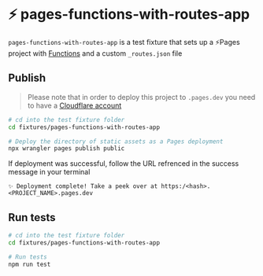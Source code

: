 # ⚡️ pages-functions-with-routes-app

`pages-functions-with-routes-app` is a test fixture that sets up a ⚡️Pages project with [Functions](https://developers.cloudflare.com/pages/platform/functions) and a custom `_routes.json` file

## Publish

> Please note that in order to deploy this project to `.pages.dev` you need to have a [Cloudflare account](https://dash.cloudflare.com/login)

```bash
# cd into the test fixture folder
cd fixtures/pages-functions-with-routes-app

# Deploy the directory of static assets as a Pages deployment
npx wrangler pages publish public
```

If deployment was successful, follow the URL refrenced in the success message in your terminal

```
✨ Deployment complete! Take a peek over at https:/<hash>.<PROJECT_NAME>.pages.dev
```

## Run tests

```bash
# cd into the test fixture folder
cd fixtures/pages-functions-with-routes-app

# Run tests
npm run test
```
